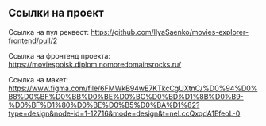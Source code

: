## Ссылки на проект

Ссылка на пул реквест: https://github.com/IlyaSaenko/movies-explorer-frontend/pull/2

Ссылка на фронтенд проекта: https://moviespoisk.diplom.nomoredomainsrocks.ru/

Ссылка на макет: https://www.figma.com/file/6FMWkB94wE7KTkcCgUXtnC/%D0%94%D0%B8%D0%BF%D0%BB%D0%BE%D0%BC%D0%BD%D1%8B%D0%B9-%D0%BF%D1%80%D0%BE%D0%B5%D0%BA%D1%82?type=design&node-id=1-12716&mode=design&t=neLccQxqdA1EfeoL-0